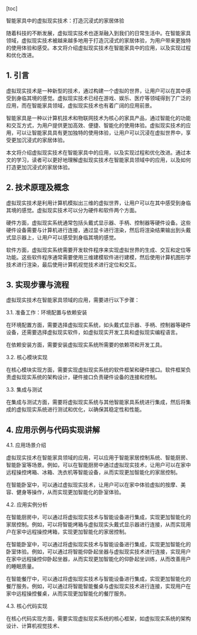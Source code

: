 
[toc]                    
                
                
智能家具中的虚拟现实技术：打造沉浸式的家居体验

随着科技的不断发展，虚拟现实技术也逐渐融入到我们的日常生活中。在智能家具领域，虚拟现实技术被越来越多地用于打造沉浸式的家居体验，为用户带来更独特的使用体验和感受。本文将介绍虚拟现实技术在智能家具中的应用，以及实现过程和优化改进。

## 1. 引言

虚拟现实技术是一种新型的技术，通过构建一个虚拟的世界，让用户可以在其中感受到身临其境的感觉。虚拟现实技术已经在游戏、娱乐、医疗等领域得到了广泛的应用，而在智能家具领域，虚拟现实技术也有着广阔的应用前景。

智能家具是一种以计算机技术和物联网技术为核心的家具产品，通过智能化的功能和交互方式，为用户提供更加高效、便捷、智能化的使用体验。虚拟现实技术的应用，可以让智能家具具有更加独特的使用体验，让用户可以沉浸在虚拟世界中，享受更加沉浸式的家居体验。

本文将介绍虚拟现实技术在智能家具中的应用，以及实现过程和优化改进。通过本文的学习，读者可以更好地理解虚拟现实技术在智能家具领域中的应用，以及如何打造更加沉浸式的家居体验。

## 2. 技术原理及概念

虚拟现实技术是利用计算机模拟出三维的虚拟世界，让用户可以在其中感受到身临其境的感觉。虚拟现实技术可以分为硬件和软件两个方面。

硬件方面，虚拟现实系统通常包括头戴式显示器、手柄、控制器等硬件设备。这些硬件设备需要与计算机进行连接，通过显卡进行渲染，然后将渲染结果输出到头戴式显示器上，让用户可以感受到身临其境的感觉。

软件方面，虚拟现实系统需要开发软件程序来实现虚拟世界的生成、交互和定位等功能。这些软件程序通常需要使用三维建模软件进行建模，然后使用计算机图形学技术进行渲染，最后使用计算机视觉技术进行定位和交互。

## 3. 实现步骤与流程

虚拟现实技术在智能家具领域的应用，需要进行以下步骤：

3.1. 准备工作：环境配置与依赖安装

在环境配置方面，需要选择虚拟现实系统，如头戴式显示器、手柄、控制器等硬件设备，还需要选择虚拟现实软件，如虚拟现实开发工具和虚拟现实编程语言。

在依赖安装方面，需要安装虚拟现实系统所需要的依赖项和开发工具。

3.2. 核心模块实现

在核心模块实现方面，需要实现虚拟现实系统的软件框架和硬件接口。软件框架负责虚拟现实系统的架构设计，硬件接口负责硬件设备的连接和控制。

3.3. 集成与测试

在集成与测试方面，需要将虚拟现实系统与其他智能家具系统进行集成，然后将集成的虚拟现实系统进行测试和优化，以确保其稳定性和性能。

## 4. 应用示例与代码实现讲解

4.1. 应用场景介绍

虚拟现实技术在智能家具领域的应用，可以应用于智能家居控制系统、智能厨房、智能卧室等场景。例如，可以在智能厨房中通过虚拟现实技术，让用户可以在家中远程操控烤箱、冰箱、洗衣机等智能设备，从而实现更加智能化的家居控制。

在智能卧室中，可以通过虚拟现实技术，让用户可以在家中体验虚拟的按摩、美容、健身等操作，从而实现更加智能化的卧室体验。

4.2. 应用实例分析

在智能厨房中，可以通过将虚拟现实技术与智能设备进行集成，实现更加智能化的家居控制。例如，可以将智能烤箱与虚拟现实头戴式显示器进行连接，从而实现用户在家中远程操控烤箱，实现更加智能化的家居控制。

在智能卧室中，可以通过将虚拟现实技术与智能设备进行集成，实现更加智能化的卧室体验。例如，可以通过将智能仰卧起坐器与虚拟现实技术进行连接，实现用户在家中远程操控仰卧起坐器，从而实现更加智能化的仰卧起坐训练，从而改善用户的睡眠质量。

在智能餐厅中，可以通过将虚拟现实技术与智能设备进行集成，实现更加智能化的餐厅服务。例如，可以通过将智能智能餐桌与虚拟现实技术进行连接，实现用户在家中远程操控餐桌，从而实现更加智能化的餐厅服务。

4.3. 核心代码实现

在核心代码实现方面，需要实现虚拟现实系统的核心框架，如虚拟现实系统的架构设计、计算机视觉技术、

